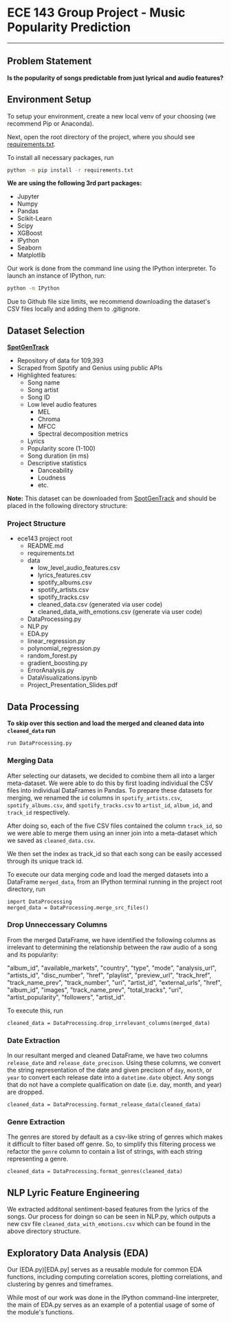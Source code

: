 # ECE 143 Group Project - Music Popularity Prediction
---

## Problem Statement

**Is the popularity of songs predictable from just lyrical and audio features?**

## Environment Setup
To setup your environment, create a new local venv of your choosing (we recommend Pip or Anaconda).

Next, open the root directory of the project, where you should see [requirements.txt](./requirements.txt).

To install all necessary packages, run
```bash
python -m pip install -r requirements.txt
```

**We are using the following 3rd part packages:**
- Jupyter
- Numpy
- Pandas
- Scikit-Learn
- Scipy
- XGBoost
- IPython
- Seaborn
- Matplotlib

Our work is done from the command line using the IPython interpreter. To launch an instance of IPython, run:
```bash
python -m IPython
```

Due to Github file size limits, we recommend downloading the dataset's CSV files locally and adding them to .gitignore.

## Dataset Selection

**[SpotGenTrack](https://data.mendeley.com/datasets/4m2x4zngny/1)**
- Repository of data for 109,393
- Scraped from Spotify and Genius using public APIs
- Highlighted features:
    - Song name
    - Song artist
    - Song ID
    - Low level audio features
        - MEL
        - Chroma
        - MFCC
        - Spectral decomposition metrics
    - Lyrics
    - Popularity score (1-100)
    - Song duration (in ms)
    - Descriptive statistics
        - Danceability
        - Loudness
        - etc.

**Note:** This dataset can be downloaded from [SpotGenTrack](https://data.mendeley.com/datasets/4m2x4zngny/1) and should be placed in the following directory structure:

### Project Structure

- ece143 project root
    - README.md
    - requirements.txt
    - data
        - low_level_audio_features.csv
        - lyrics_features.csv
        - spotify_albums.csv
        - spotify_artists.csv
        - spotify_tracks.csv
        - cleaned_data.csv (generated via user code)
        - cleaned_data_with_emotions.csv (generate via user code)
    - DataProcessing.py
    - NLP.py
    - EDA.py
    - linear_regression.py
    - polynomial_regression.py
    - random_forest.py
    - gradient_boosting.py
    - ErrorAnalysis.py
    - DataVisualizations.ipynb
    - Project_Presentation_Slides.pdf

## Data Processing

**To skip over this section and load the merged and cleaned data into `cleaned_data` run**
```IPython
run DataProcessing.py
```

### Merging Data 
After selecting our datasets, we decided to combine them all into a larger meta-dataset. We were able to do this by first loading individual the CSV files into individual DataFrames in Pandas. To prepare these datasets for merging, we renamed the `id` columns in `spotify_artists.csv`, `spotify_albums.csv`, and `spotify_tracks.csv` to `artist_id`, `album_id`, and `track_id` respectively.

After doing so, each of the five CSV files contained the column `track_id`, so we were able to merge them using an inner join into a meta-dataset which we saved as `cleaned_data.csv`.

We then set the index as track_id so that each song can be easily accessed through its unique track id.

To execute our data merging code and load the merged datasets into a DataFrame `merged_data`, from an IPython terminal running in the project root directory, run

```IPython
import DataProcessing
merged_data = DataProcessing.merge_src_files()
```

### Drop Unneccessary Columns

From the merged DataFrame, we have identified the following columns as irrelevant to determining the relationship between the raw audio of a song and its popularity:

"album_id",
        "available_markets",
        "country",
        "type",
        "mode",
        "analysis_url",
        "artists_id",
        "disc_number",
        "href",
        "playlist",
        "preview_url",
        "track_href",
        "track_name_prev",
        "track_number",
        "uri",
        "artist_id",
        "external_urls",
        "href",
        "album_id",
        "images",
        "track_name_prev",
        "total_tracks",
        "uri",
        "artist_popularity",
        "followers",
        "artist_id".

To execute this, run
```IPython
cleaned_data = DataProcessing.drop_irrelevant_columns(merged_data)
```

### Date Extraction

In our resultant merged and cleaned DataFrame, we have two columns `release_date` and `release_date_precison`. Using these columns, we convert the string representation of the date and given precison of `day`, `month`, or `year` to convert each release date into a `datetime.date` object. Any songs that do not have a complete qualification on date (i.e. day, month, and year) are dropped.

```IPython
cleaned_data = DataProcessing.format_release_data(cleaned_data)
```

### Genre Extraction

The genres are stored by default as a csv-like string of genres which makes it difficult to filter based off genre. So, to simplify this filtering process we refactor the `genre` column to contain a list of strings, with each string representing a genre.

```IPython
cleaned_data = DataProcessing.format_genres(cleaned_data)
```

## NLP Lyric Feature Engineering

We extracted additonal sentiment-based features from the lyrics of the songs. Our process for doingn so can be seen in NLP.py, which outputs a new csv file `cleaned_data_with_emotions.csv` which can be found in the above directory structure.

## Exploratory Data Analysis (EDA)

Our (EDA.py)[EDA.py] serves as a reusable module for common EDA functions, including computing correlation scores, plotting correlations, and clustering by genres and timeframes. 

While most of our work was done in the IPython command-line interpreter, the main of EDA.py serves as an example of a potential usage of some of the module's functions.
